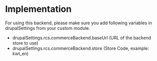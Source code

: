 # Implementation

For using this backend, please make sure you add following variables in drupalSettings from your custom module.

* drupalSettings.rcs.commerceBackend.baseUrl (URL of the backend store to use)
* drupalSettings.rcs.commerceBackend.store (Store Code, example: kwt_en)
